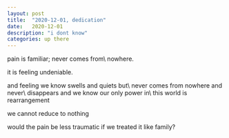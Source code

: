 ```yaml
---
layout: post
title:  "2020-12-01, dedication"
date:   2020-12-01
description: "i dont know"
categories: up there
---
```

pain is familiar; never comes from\\
nowhere.

it is feeling undeniable.

and feeling we know swells and quiets but\\
never comes from nowhere and never\\
disappears and we know our only power in\\
this world is rearrangement

we cannot reduce to nothing

would the pain be less traumatic if we treated it like family?
